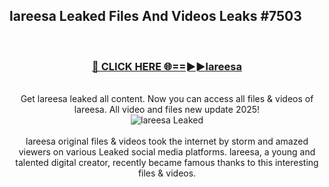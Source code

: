 ## lareesa Leaked Files And Videos Leaks #7503
<br>
<div align="center">
<h3><a href="https://watchclip.my.id/lareesa" rel="nofollow">🔴 CLICK HERE 🌐==►►lareesa</a></h3>
<br>
Get lareesa leaked all content. Now you can access all files & videos of lareesa. All video and files new update 2025!
<br>
<a href="https://watchclip.my.id/lareesa" rel="nofollow" data-target="animated-image.originalLink"><img src="https://i.ibb.co.com/WyWwxjT/player-gif2.gif" alt="lareesa Leaked" style="max-width: 100%; display: inline-block;" data-target="animated-image.originalImage"></a>
<br><br>
lareesa original files & videos took the internet by storm and amazed viewers on various Leaked social media platforms. lareesa, a young and talented digital creator, recently became famous thanks to this interesting files & videos.
</div>
<br>